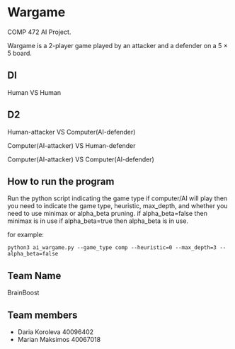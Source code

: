 # Wargame

COMP 472 AI Project.

Wargame is a 2-player game played by an attacker and a defender on a 5 × 5 board. 

## DI 
Human VS Human 

## D2
Human-attacker  VS Computer(AI-defender)

Computer(AI-attacker) VS Human-defender

Computer(AI-attacker) VS Computer(AI-defender)

## How to run the program
Run the python script indicating the game type 
if computer/AI will play then you need to indicate the game type, heuristic, max_depth, and whether you need to use minimax or alpha_beta pruning.
if alpha_beta=false then minimax is in use 
if alpha_beta=true then alpha_beta is in use.

for example:

``` python3 ai_wargame.py --game_type comp --heuristic=0 --max_depth=3 --alpha_beta=false ```

## Team Name

BrainBoost

## Team members

- Daria Koroleva 40096402
- Marian Maksimos 40067018
